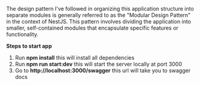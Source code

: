 The design pattern I've followed in organizing this application structure into separate modules is generally referred to as the "Modular Design Pattern" in the context of NestJS. This pattern involves dividing the application into smaller, self-contained modules that encapsulate specific features or functionality.


**Steps to start app**
1) Run **npm install**
    this will install all dependencies
2) Run **npm run start:dev**
    this will start the server locally at port 3000
3) Go to **http://localhost:3000/swagger**
    this url will take you to swagger docs